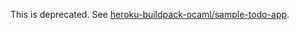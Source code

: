 This is deprecated. See [heroku-buildpack-ocaml/sample-todo-app](http://github.com/heroku-buildpack-ocaml/sample-todo-app).
